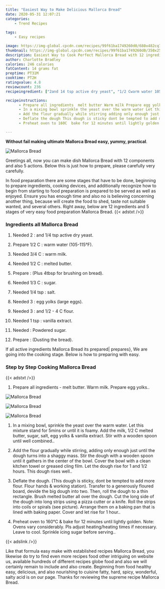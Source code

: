 ```yaml
---
title: "Easiest Way to Make Delicious Mallorca Bread"
date: 2020-05-31 12:07:21
categories:
    - Trend Recipes
    
tags:
    - Easy recipes

image: https://img-global.cpcdn.com/recipes/99f61ba1749260d0/680x482cq70/mallorca-bread-recipe-main-photo.jpg
thumbnail: https://img-global.cpcdn.com/recipes/99f61ba1749260d0/350x250cq70/mallorca-bread-recipe-main-photo.jpg
description: Easiest Way to Cook Perfect Mallorca Bread with 12 ingredients and 5 stages of easy cooking.
author: Charlotte Bradley
calories: 246 calories
fatContent: 14 grams fat
preptime: PT31M
cooktime: PT2H
ratingvalue: 4.8
reviewcount: 236
recipeingredient: ["2and 14 tsp active dry yeast", "1/2 Cwarm water 105115F", "3/4 Cwarm milk", "1/2 Cmelted butter", "Plus 4tbsp for brushing on bread", "1/3 Csugar", "1/4 tspsalt", "3egg yolks large eggs", "3and 12  4 C flour", "1 tspvanilla extract", "Powdered sugar", "Dusting the bread"]

recipeinstructions: 
      - Prepare all ingredients  melt butter Warm milk Prepare egg yolks 
      - In a mixing bowl sprinkle the yeast over the warm water Let this mixture stand for 5mins or until it is foamy Add the milk 12 C melted butter sugar salt egg yolks  vanilla extract Stir with a wooden spoon until well combined 
      - Add the flour gradually while stirring adding only enough just until the dough turns into a shaggy mass Stir the dough with a wooden spoon until it gathers in the center of the bowl Cover the bowl with a clean kitchen towel or greased cling film Let the dough rise for 1 and 12 hours This dough rises well 
      - Deflate the dough This dough is sticky dont be tempted to add more flour Flour hands  working station Transfer to a generously floured board devide the big dough into two Then roll the dough to a thin rectangle Brush melted butter all over the dough Cut the long side of the dough into long strips using a pizza cutter or a knife Roll the strips into coils or spirals see picture Arrange them on a baking pan that is lined with baking paper Cover and let rise for 1 hour 
      - Preheat oven to 160C  bake for 12 minutes until lightly golden Note Ovens vary considerably Pls adjust heatingheating times if necessary Leave to cool Sprinkle icing sugar before serving

---
```




**Without fail making ultimate Mallorca Bread easy, yummy, practical**. 


![Mallorca Bread](https://img-global.cpcdn.com/recipes/99f61ba1749260d0/680x482cq70/mallorca-bread-recipe-main-photo.jpg "Mallorca Bread")




Greetings all, now you can make dish Mallorca Bread with 12 components and also 5 actions. Below this is just how to prepare, please carefully very carefully.

In food preparation there are some stages that have to be done, beginning to prepare ingredients, cooking devices, and additionally recognize how to begin from starting to food preparation is prepared to be served as well as enjoyed. Ensure you has enough time and also no is believing concerning another thing, because will create the food to shed, taste not suitable wanted, and several others. Right away, below are 12 ingredients and 5 stages of very easy food preparation Mallorca Bread.
{{< adstxt />}}

### Ingredients all Mallorca Bread


1. Needed 2 : and 1/4 tsp active dry yeast.

1. Prepare 1/2 C : warm water (105-115°F).

1. Needed 3/4 C : warm milk.

1. Needed 1/2 C : melted butter.

1. Prepare  : (Plus 4tbsp for brushing on bread).

1. Needed 1/3 C : sugar.

1. Needed 1/4 tsp : salt.

1. Needed 3 : egg yolks (large eggs).

1. Needed 3 : and 1/2 - 4 C flour.

1. Needed 1 tsp : vanilla extract.

1. Needed  : Powdered sugar.

1. Prepare  : (Dusting the bread).



If all active ingredients Mallorca Bread its prepared| prepares}, We are going into the cooking stage. Below is how to preparing with easy.

### Step by Step Cooking Mallorca Bread

{{< adstxt />}}


1. Prepare all ingredients - melt butter. Warm milk. Prepare egg yolks..



![Mallorca Bread](https://img-global.cpcdn.com/steps/777b8a70130ca43e/160x128cq70/mallorca-bread-recipe-step-1-photo.jpg" "Mallorca Bread")

![Mallorca Bread](https://img-global.cpcdn.com/steps/7dea3ffcb706136c/160x128cq70/mallorca-bread-recipe-step-1-photo.jpg" "Mallorca Bread")

![Mallorca Bread](https://img-global.cpcdn.com/steps/3c6e877f436a117a/160x128cq70/mallorca-bread-recipe-step-1-photo.jpg" "Mallorca Bread")



1. In a mixing bowl, sprinkle the yeast over the warm water. Let this mixture stand for 5mins or until it is foamy. Add the milk, 1/2 C melted butter, sugar, salt, egg yolks &amp; vanilla extract. Stir with a wooden spoon until well combined..



1. Add the flour gradually while stirring, adding only enough just until the dough turns into a shaggy mass. Stir the dough with a wooden spoon until it gathers in the center of the bowl. Cover the bowl with a clean kitchen towel or greased cling film. Let the dough rise for 1 and 1/2 hours. This dough rises well..



1. Deflate the dough. (This dough is sticky, dont be tempted to add more flour. Flour hands &amp; working station). Transfer to a generously floured board, devide the big dough into two. Then, roll the dough to a thin rectangle. Brush melted butter all over the dough. Cut the long side of the dough into long strips using a pizza cutter or a knife. Roll the strips into coils or spirals (see picture). Arrange them on a baking pan that is lined with baking paper. Cover and let rise for 1 hour..



1. Preheat oven to 160°C &amp; bake for 12 minutes until lightly golden. Note: Ovens vary considerably. Pls adjust heating/heating times if necessary. Leave to cool. Sprinkle icing sugar before serving..





{{< adslink />}}

Like that formula easy make with established recipes Mallorca Bread, you likewise do try to find even more recipes food other intriguing on website us, available hundreds of different recipes globe food and also we will certainly remain to include and also create. Beginning from food healthy easy, delicious, and also nourishing to cuisine fatty, hard, spicy, wonderful, salty acid is on our page. Thanks for reviewing the supreme recipe Mallorca Bread.
